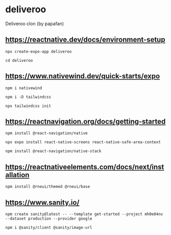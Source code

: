 # deliveroo
Deliveroo clon (by papafan)

## https://reactnative.dev/docs/environment-setup
`npx create-expo-app deliveroo`

`cd deliveroo`

## https://www.nativewind.dev/quick-starts/expo
`npm i nativewind`

`npm i -D tailwindcss`

`npx tailwindcss init`

## https://reactnavigation.org/docs/getting-started
`npm install @react-navigation/native`

`npx expo install react-native-screens react-native-safe-area-context`

`npm install @react-navigation/native-stack`

## https://reactnativeelements.com/docs/next/installation
`npm install @rneui/themed @rneui/base`

## https://www.sanity.io/
`npm create sanity@latest -- --template get-started --project mh0e04nv --dataset production --provider google`

`npm i @sanity/client @sanity/image-url`
